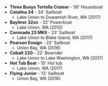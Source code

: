 
- **Three Buoys Tortolla Cruiser** - 58' Houseboat
- **Catalina 34** - 34' Sailboat
  - Lake Union to Duwamish River, WA (2017)
- **Bayliner 32xx** - 32' Powerboat
  - Lake Union, WA (2012)
- **Coronado 23 MKII** - 23' Sailboat
  - Lake Union to Blake Island, WA (2017)
- **Pearson Ensign** - 22' Sailboat
  - Union Bay, WA (2016)
- **Cobalt 220** - 22' Bowrider
  - Lake Union to Lake Washington, WA (2017)
- **Hot Tub Boat** - 15' Hot tub
  - Lake Union, WA (2017)
- **Flying Junior** - 13' Sailboat
  - Union Bay, WA (2016)
